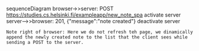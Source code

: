 sequenceDiagram
    browser->>server: POST https://studies.cs.helsinki.fi/exampleapp/new_note_spa
    activate server
    server-->>browser: 201, {"message":"note created"}
    deactivate server

    Note right of browser: Here we do not refresh teh page, we dinamically append the newly created note to the list that the client sees while sending a POST to the server.